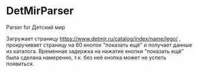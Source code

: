 # DetMirParser
Parser for Детский мир

Загружает страницу https://www.detmir.ru/catalog/index/name/lego/ , прокручивает страницу на 60 кнопок "показать ещё" и получает данные из каталога.
Временная задержка на нажатие кнопки "показать ещё" была сделана намеренно, т.к. без неё кнопка может не успеть появиться.
